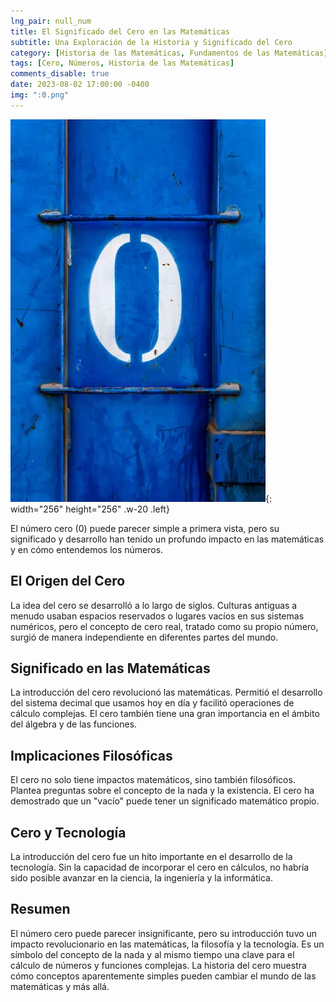 ```yaml
---
lng_pair: null_num
title: El Significado del Cero en las Matemáticas
subtitle: Una Exploración de la Historia y Significado del Cero
category: [Historia de las Matemáticas, Fundamentos de las Matemáticas]
tags: [Cero, Números, Historia de las Matemáticas]
comments_disable: true
date: 2023-08-02 17:00:00 -0400
img: ":0.png"
---
```


![Desktop View](/assets/img/posts/0.png){: width="256" height="256" .w-20 .left}

El número cero (0) puede parecer simple a primera vista, pero su significado y desarrollo han tenido un profundo impacto en las matemáticas y en cómo entendemos los números.

## El Origen del Cero

La idea del cero se desarrolló a lo largo de siglos. Culturas antiguas a menudo usaban espacios reservados o lugares vacíos en sus sistemas numéricos, pero el concepto de cero real, tratado como su propio número, surgió de manera independiente en diferentes partes del mundo.

## Significado en las Matemáticas

La introducción del cero revolucionó las matemáticas. Permitió el desarrollo del sistema decimal que usamos hoy en día y facilitó operaciones de cálculo complejas. El cero también tiene una gran importancia en el ámbito del álgebra y de las funciones.

## Implicaciones Filosóficas

El cero no solo tiene impactos matemáticos, sino también filosóficos. Plantea preguntas sobre el concepto de la nada y la existencia. El cero ha demostrado que un "vacío" puede tener un significado matemático propio.

## Cero y Tecnología

La introducción del cero fue un hito importante en el desarrollo de la tecnología. Sin la capacidad de incorporar el cero en cálculos, no habría sido posible avanzar en la ciencia, la ingeniería y la informática.

## Resumen

El número cero puede parecer insignificante, pero su introducción tuvo un impacto revolucionario en las matemáticas, la filosofía y la tecnología. Es un símbolo del concepto de la nada y al mismo tiempo una clave para el cálculo de números y funciones complejas. La historia del cero muestra cómo conceptos aparentemente simples pueden cambiar el mundo de las matemáticas y más allá.
